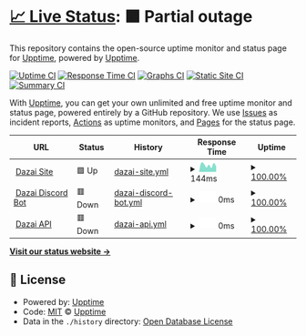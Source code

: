 # [📈 Live Status](https://upptime.github.io/upptime): <!--live status--> **🟧 Partial outage**

This repository contains the open-source uptime monitor and status page for [Upptime](https://upptime.js.org), powered by [Upptime](https://github.com/upptime/upptime).

[![Uptime CI](https://github.com/koj-co/upptime/workflows/Uptime%20CI/badge.svg)](https://github.com/koj-co/upptime/actions?query=workflow%3A%22Uptime+CI%22)
[![Response Time CI](https://github.com/koj-co/upptime/workflows/Response%20Time%20CI/badge.svg)](https://github.com/koj-co/upptime/actions?query=workflow%3A%22Response+Time+CI%22)
[![Graphs CI](https://github.com/koj-co/upptime/workflows/Graphs%20CI/badge.svg)](https://github.com/koj-co/upptime/actions?query=workflow%3A%22Graphs+CI%22)
[![Static Site CI](https://github.com/koj-co/upptime/workflows/Static%20Site%20CI/badge.svg)](https://github.com/koj-co/upptime/actions?query=workflow%3A%22Static+Site+CI%22)
[![Summary CI](https://github.com/koj-co/upptime/workflows/Summary%20CI/badge.svg)](https://github.com/koj-co/upptime/actions?query=workflow%3A%22Summary+CI%22)

With [Upptime](https://upptime.js.org), you can get your own unlimited and free uptime monitor and status page, powered entirely by a GitHub repository. We use [Issues](https://github.com/upptime/upptime/issues) as incident reports, [Actions](https://github.com/Tet-Dev/DazaiUptimeChecker/actions) as uptime monitors, and [Pages](https://upptime.github.io/upptime) for the status page.

<!--start: status pages-->
<!-- This summary is generated by Upptime (https://github.com/upptime/upptime) -->
<!-- Do not edit this manually, your changes will be overwritten -->
<!-- prettier-ignore -->
| URL | Status | History | Response Time | Uptime |
| --- | ------ | ------- | ------------- | ------ |
| <img alt="" src="https://icons.duckduckgo.com/ip3/dazai.app.ico" height="13"> [Dazai Site](https://dazai.app) | 🟩 Up | [dazai-site.yml](https://github.com/Tet-Dev/DazaiUptimeChecker/commits/HEAD/history/dazai-site.yml) | <details><summary><img alt="Response time graph" src="./graphs/dazai-site/response-time-week.png" height="20"> 144ms</summary><br><a href="https://Tet-Dev.github.io/DazaiUptimeChecker/history/dazai-site"><img alt="Response time 171" src="https://img.shields.io/endpoint?url=https%3A%2F%2Fraw.githubusercontent.com%2FTet-Dev%2FDazaiUptimeChecker%2FHEAD%2Fapi%2Fdazai-site%2Fresponse-time.json"></a><br><a href="https://Tet-Dev.github.io/DazaiUptimeChecker/history/dazai-site"><img alt="24-hour response time 117" src="https://img.shields.io/endpoint?url=https%3A%2F%2Fraw.githubusercontent.com%2FTet-Dev%2FDazaiUptimeChecker%2FHEAD%2Fapi%2Fdazai-site%2Fresponse-time-day.json"></a><br><a href="https://Tet-Dev.github.io/DazaiUptimeChecker/history/dazai-site"><img alt="7-day response time 144" src="https://img.shields.io/endpoint?url=https%3A%2F%2Fraw.githubusercontent.com%2FTet-Dev%2FDazaiUptimeChecker%2FHEAD%2Fapi%2Fdazai-site%2Fresponse-time-week.json"></a><br><a href="https://Tet-Dev.github.io/DazaiUptimeChecker/history/dazai-site"><img alt="30-day response time 148" src="https://img.shields.io/endpoint?url=https%3A%2F%2Fraw.githubusercontent.com%2FTet-Dev%2FDazaiUptimeChecker%2FHEAD%2Fapi%2Fdazai-site%2Fresponse-time-month.json"></a><br><a href="https://Tet-Dev.github.io/DazaiUptimeChecker/history/dazai-site"><img alt="1-year response time 165" src="https://img.shields.io/endpoint?url=https%3A%2F%2Fraw.githubusercontent.com%2FTet-Dev%2FDazaiUptimeChecker%2FHEAD%2Fapi%2Fdazai-site%2Fresponse-time-year.json"></a></details> | <details><summary><a href="https://Tet-Dev.github.io/DazaiUptimeChecker/history/dazai-site">100.00%</a></summary><a href="https://Tet-Dev.github.io/DazaiUptimeChecker/history/dazai-site"><img alt="All-time uptime 99.99%" src="https://img.shields.io/endpoint?url=https%3A%2F%2Fraw.githubusercontent.com%2FTet-Dev%2FDazaiUptimeChecker%2FHEAD%2Fapi%2Fdazai-site%2Fuptime.json"></a><br><a href="https://Tet-Dev.github.io/DazaiUptimeChecker/history/dazai-site"><img alt="24-hour uptime 100.00%" src="https://img.shields.io/endpoint?url=https%3A%2F%2Fraw.githubusercontent.com%2FTet-Dev%2FDazaiUptimeChecker%2FHEAD%2Fapi%2Fdazai-site%2Fuptime-day.json"></a><br><a href="https://Tet-Dev.github.io/DazaiUptimeChecker/history/dazai-site"><img alt="7-day uptime 100.00%" src="https://img.shields.io/endpoint?url=https%3A%2F%2Fraw.githubusercontent.com%2FTet-Dev%2FDazaiUptimeChecker%2FHEAD%2Fapi%2Fdazai-site%2Fuptime-week.json"></a><br><a href="https://Tet-Dev.github.io/DazaiUptimeChecker/history/dazai-site"><img alt="30-day uptime 100.00%" src="https://img.shields.io/endpoint?url=https%3A%2F%2Fraw.githubusercontent.com%2FTet-Dev%2FDazaiUptimeChecker%2FHEAD%2Fapi%2Fdazai-site%2Fuptime-month.json"></a><br><a href="https://Tet-Dev.github.io/DazaiUptimeChecker/history/dazai-site"><img alt="1-year uptime 100.00%" src="https://img.shields.io/endpoint?url=https%3A%2F%2Fraw.githubusercontent.com%2FTet-Dev%2FDazaiUptimeChecker%2FHEAD%2Fapi%2Fdazai-site%2Fuptime-year.json"></a></details>
| <img alt="" src="https://icons.duckduckgo.com/ip3/api.dazai.app.ico" height="13"> [Dazai Discord Bot](https://api.dazai.app:8080/uptime.html) | 🟥 Down | [dazai-discord-bot.yml](https://github.com/Tet-Dev/DazaiUptimeChecker/commits/HEAD/history/dazai-discord-bot.yml) | <details><summary><img alt="Response time graph" src="./graphs/dazai-discord-bot/response-time-week.png" height="20"> 0ms</summary><br><a href="https://Tet-Dev.github.io/DazaiUptimeChecker/history/dazai-discord-bot"><img alt="Response time 0" src="https://img.shields.io/endpoint?url=https%3A%2F%2Fraw.githubusercontent.com%2FTet-Dev%2FDazaiUptimeChecker%2FHEAD%2Fapi%2Fdazai-discord-bot%2Fresponse-time.json"></a><br><a href="https://Tet-Dev.github.io/DazaiUptimeChecker/history/dazai-discord-bot"><img alt="24-hour response time 0" src="https://img.shields.io/endpoint?url=https%3A%2F%2Fraw.githubusercontent.com%2FTet-Dev%2FDazaiUptimeChecker%2FHEAD%2Fapi%2Fdazai-discord-bot%2Fresponse-time-day.json"></a><br><a href="https://Tet-Dev.github.io/DazaiUptimeChecker/history/dazai-discord-bot"><img alt="7-day response time 0" src="https://img.shields.io/endpoint?url=https%3A%2F%2Fraw.githubusercontent.com%2FTet-Dev%2FDazaiUptimeChecker%2FHEAD%2Fapi%2Fdazai-discord-bot%2Fresponse-time-week.json"></a><br><a href="https://Tet-Dev.github.io/DazaiUptimeChecker/history/dazai-discord-bot"><img alt="30-day response time 0" src="https://img.shields.io/endpoint?url=https%3A%2F%2Fraw.githubusercontent.com%2FTet-Dev%2FDazaiUptimeChecker%2FHEAD%2Fapi%2Fdazai-discord-bot%2Fresponse-time-month.json"></a><br><a href="https://Tet-Dev.github.io/DazaiUptimeChecker/history/dazai-discord-bot"><img alt="1-year response time 0" src="https://img.shields.io/endpoint?url=https%3A%2F%2Fraw.githubusercontent.com%2FTet-Dev%2FDazaiUptimeChecker%2FHEAD%2Fapi%2Fdazai-discord-bot%2Fresponse-time-year.json"></a></details> | <details><summary><a href="https://Tet-Dev.github.io/DazaiUptimeChecker/history/dazai-discord-bot">100.00%</a></summary><a href="https://Tet-Dev.github.io/DazaiUptimeChecker/history/dazai-discord-bot"><img alt="All-time uptime 100.00%" src="https://img.shields.io/endpoint?url=https%3A%2F%2Fraw.githubusercontent.com%2FTet-Dev%2FDazaiUptimeChecker%2FHEAD%2Fapi%2Fdazai-discord-bot%2Fuptime.json"></a><br><a href="https://Tet-Dev.github.io/DazaiUptimeChecker/history/dazai-discord-bot"><img alt="24-hour uptime 100.00%" src="https://img.shields.io/endpoint?url=https%3A%2F%2Fraw.githubusercontent.com%2FTet-Dev%2FDazaiUptimeChecker%2FHEAD%2Fapi%2Fdazai-discord-bot%2Fuptime-day.json"></a><br><a href="https://Tet-Dev.github.io/DazaiUptimeChecker/history/dazai-discord-bot"><img alt="7-day uptime 100.00%" src="https://img.shields.io/endpoint?url=https%3A%2F%2Fraw.githubusercontent.com%2FTet-Dev%2FDazaiUptimeChecker%2FHEAD%2Fapi%2Fdazai-discord-bot%2Fuptime-week.json"></a><br><a href="https://Tet-Dev.github.io/DazaiUptimeChecker/history/dazai-discord-bot"><img alt="30-day uptime 100.00%" src="https://img.shields.io/endpoint?url=https%3A%2F%2Fraw.githubusercontent.com%2FTet-Dev%2FDazaiUptimeChecker%2FHEAD%2Fapi%2Fdazai-discord-bot%2Fuptime-month.json"></a><br><a href="https://Tet-Dev.github.io/DazaiUptimeChecker/history/dazai-discord-bot"><img alt="1-year uptime 100.00%" src="https://img.shields.io/endpoint?url=https%3A%2F%2Fraw.githubusercontent.com%2FTet-Dev%2FDazaiUptimeChecker%2FHEAD%2Fapi%2Fdazai-discord-bot%2Fuptime-year.json"></a></details>
| <img alt="" src="https://icons.duckduckgo.com/ip3/api.dazai.app.ico" height="13"> [Dazai API](https://api.dazai.app:8080/api/getPerms) | 🟥 Down | [dazai-api.yml](https://github.com/Tet-Dev/DazaiUptimeChecker/commits/HEAD/history/dazai-api.yml) | <details><summary><img alt="Response time graph" src="./graphs/dazai-api/response-time-week.png" height="20"> 0ms</summary><br><a href="https://Tet-Dev.github.io/DazaiUptimeChecker/history/dazai-api"><img alt="Response time 0" src="https://img.shields.io/endpoint?url=https%3A%2F%2Fraw.githubusercontent.com%2FTet-Dev%2FDazaiUptimeChecker%2FHEAD%2Fapi%2Fdazai-api%2Fresponse-time.json"></a><br><a href="https://Tet-Dev.github.io/DazaiUptimeChecker/history/dazai-api"><img alt="24-hour response time 0" src="https://img.shields.io/endpoint?url=https%3A%2F%2Fraw.githubusercontent.com%2FTet-Dev%2FDazaiUptimeChecker%2FHEAD%2Fapi%2Fdazai-api%2Fresponse-time-day.json"></a><br><a href="https://Tet-Dev.github.io/DazaiUptimeChecker/history/dazai-api"><img alt="7-day response time 0" src="https://img.shields.io/endpoint?url=https%3A%2F%2Fraw.githubusercontent.com%2FTet-Dev%2FDazaiUptimeChecker%2FHEAD%2Fapi%2Fdazai-api%2Fresponse-time-week.json"></a><br><a href="https://Tet-Dev.github.io/DazaiUptimeChecker/history/dazai-api"><img alt="30-day response time 0" src="https://img.shields.io/endpoint?url=https%3A%2F%2Fraw.githubusercontent.com%2FTet-Dev%2FDazaiUptimeChecker%2FHEAD%2Fapi%2Fdazai-api%2Fresponse-time-month.json"></a><br><a href="https://Tet-Dev.github.io/DazaiUptimeChecker/history/dazai-api"><img alt="1-year response time 0" src="https://img.shields.io/endpoint?url=https%3A%2F%2Fraw.githubusercontent.com%2FTet-Dev%2FDazaiUptimeChecker%2FHEAD%2Fapi%2Fdazai-api%2Fresponse-time-year.json"></a></details> | <details><summary><a href="https://Tet-Dev.github.io/DazaiUptimeChecker/history/dazai-api">100.00%</a></summary><a href="https://Tet-Dev.github.io/DazaiUptimeChecker/history/dazai-api"><img alt="All-time uptime 100.00%" src="https://img.shields.io/endpoint?url=https%3A%2F%2Fraw.githubusercontent.com%2FTet-Dev%2FDazaiUptimeChecker%2FHEAD%2Fapi%2Fdazai-api%2Fuptime.json"></a><br><a href="https://Tet-Dev.github.io/DazaiUptimeChecker/history/dazai-api"><img alt="24-hour uptime 100.00%" src="https://img.shields.io/endpoint?url=https%3A%2F%2Fraw.githubusercontent.com%2FTet-Dev%2FDazaiUptimeChecker%2FHEAD%2Fapi%2Fdazai-api%2Fuptime-day.json"></a><br><a href="https://Tet-Dev.github.io/DazaiUptimeChecker/history/dazai-api"><img alt="7-day uptime 100.00%" src="https://img.shields.io/endpoint?url=https%3A%2F%2Fraw.githubusercontent.com%2FTet-Dev%2FDazaiUptimeChecker%2FHEAD%2Fapi%2Fdazai-api%2Fuptime-week.json"></a><br><a href="https://Tet-Dev.github.io/DazaiUptimeChecker/history/dazai-api"><img alt="30-day uptime 100.00%" src="https://img.shields.io/endpoint?url=https%3A%2F%2Fraw.githubusercontent.com%2FTet-Dev%2FDazaiUptimeChecker%2FHEAD%2Fapi%2Fdazai-api%2Fuptime-month.json"></a><br><a href="https://Tet-Dev.github.io/DazaiUptimeChecker/history/dazai-api"><img alt="1-year uptime 100.00%" src="https://img.shields.io/endpoint?url=https%3A%2F%2Fraw.githubusercontent.com%2FTet-Dev%2FDazaiUptimeChecker%2FHEAD%2Fapi%2Fdazai-api%2Fuptime-year.json"></a></details>

<!--end: status pages-->

[**Visit our status website →**](https://upptime.github.io/upptime)

## 📄 License

- Powered by: [Upptime](https://github.com/upptime/upptime)
- Code: [MIT](./LICENSE) © [Upptime](https://upptime.js.org)
- Data in the `./history` directory: [Open Database License](https://opendatacommons.org/licenses/odbl/1-0/)
